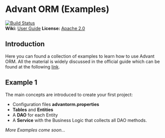 # Advant ORM (Examples)

[![Build Status](https://travis-ci.org/advantio/advant-orm.svg?branch=master)](https://travis-ci.org/advantio/advant-orm)  
**Wiki:** [User Guide](https://github.com/advantio/advant-orm/wiki)
**License:** [Apache 2.0](http://www.apache.org/licenses/LICENSE-2.0)  

## Introduction
Here you can found a collection of examples to learn how to use Advant ORM. All the material is widely discussed in the official guide which can be found at the following [link](https://github.com/advantio/advant-orm/wiki).

## Example 1
The main concepts are introduced to create your first project:
- Configuration files **advantorm.properties**
- **Tables** and **Entities**
- A **DAO** for each Entity
- A **Service** with the Business Logic that collects all DAO methods.

_More Examples come soon..._
